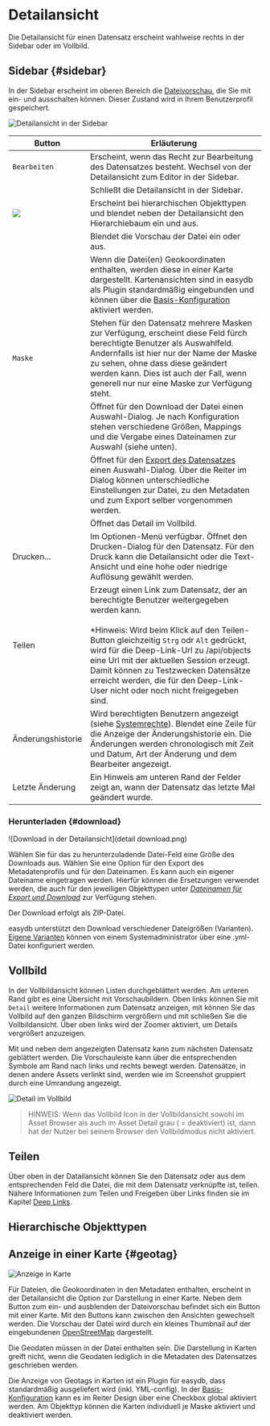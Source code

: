# Detailansicht

Die Detailansicht für einen Datensatz erscheint wahlweise rechts in der Sidebar oder im Vollbild.

## Sidebar {#sidebar}

In der Sidebar erscheint im oberen Bereich die [Dateivorschau](../../features/datatypes/datatypes.html#tools), die Sie mit <i class="fa fa-image"></i> ein- und ausschalten können. Dieser Zustand wird in Ihrem Benutzerprofil gespeichert.

![Detailansicht in der Sidebar](detail_view_de.jpg)

|Button|Erläuterung|
|--|--|
|<i class="fa fa-pencil"></i><code class="button">Bearbeiten</code>|Erscheint, wenn das Recht zur Bearbeitung des Datensatzes besteht. Wechsel von der Detailansicht zum Editor in der Sidebar.|
|<i class="fa fa-times"></i>|Schließt die Detailansicht in der Sidebar.|
|![](hierarchie.png)| Erscheint bei hierarchischen Objekttypen und blendet neben der Detailansicht den Hierarchiebaum ein und aus. |
|<i class="fa fa-image"></i>|Blendet die Vorschau der Datei ein oder aus.|
|<i class="fa fa-map-o"></i>|Wenn die Datei(en) Geokoordinaten enthalten, werden diese in einer Karte dargestellt. Kartenansichten sind  in easydb als Plugin standardmäßig eingebunden und können über die [Basis-Konfiguration](../../../../administration/base-config/extended/extended.html) aktiviert werden.|
|<code class="button">Maske</code>| Stehen für den Datensatz mehrere Masken zur Verfügung, erscheint diese Feld fürch berechtigte Benutzer als Auswahlfeld. Andernfalls ist hier nur der Name der Maske zu sehen, ohne dass diese geändert werden kann. Dies ist auch der Fall, wenn generell nur nur eine Maske zur Verfügung steht.|
|<i class="fa fa-download"></i>|Öffnet für den Download der Datei einen Auswahl-Dialog. Je nach Konfiguration stehen verschiedene Größen, Mappings und die Vergabe eines Dateinamen zur Auswahl (siehe unten).|
|<i class="fa fa-sign-out"></i>|Öffnet für den [Export des Datensatzes](../../features/export/export.html) einen Auswahl-Dialog. Über die Reiter im Dialog können unterschiedliche Einstellungen zur Datei, zu den Metadaten und zum Export selber vorgenommen werden.|
|<i class="fa fa-arrows-alt"></i>|Öffnet das Detail im Vollbild.|
|<i class="fa fa-print"></i> Drucken...|Im Optionen-Menü verfügbar. Öffnet den Drucken-Dialog für den Datensatz. Für den Druck kann die Detailansicht oder die Text-Ansicht und eine hohe oder niedrige Auflösung gewählt werden.  |
|<i class="fa fa-share"></i> Teilen|Erzeugt einen Link zum Datensatz, der an berechtigte Benutzer weitergegeben werden kann.<br><br> *Hinweis: Wird beim Klick auf den Teilen-Button gleichzeitig `Strg` odr `Alt` gedrückt, wird für die Deep-Link-Url zu /api/objects eine Url mit der aktuellen Session erzeugt. Damit können zu Testzwecken Datensätze erreicht werden, die für den Deep-Link-User nicht oder noch nicht freigegeben sind.|
|<i class="fa fa-history"></i> Änderungshistorie|Wird berechtigten Benutzern angezeigt (siehe [Systemrechte](/webfrontend/rightsmanagement/rightsmanagement.html#aclsystem)). Blendet eine Zeile für die Anzeige der Änderungshistorie ein. Die Änderungen werden chronologisch mit Zeit und Datum, Art der Änderung und dem Bearbeiter angezeigt. |
|Letzte Änderung | Ein Hinweis am unteren Rand der Felder zeigt an, wann der Datensatz das letzte Mal geändert wurde. |


### Herunterladen {#download}

![Download in der Detailansicht](detail download.png)

Wählen Sie für das zu herunterzuladende Datei-Feld eine Größe des Downloads aus. Wählen Sie eine Option für den Export des Metadatenprofils und für den Dateinamen. Es kann auch ein eigener Dateiname eingetragen werden. Hierfür können die Ersetzungen verwendet werden, die auch für den jeweiligen Objekttypen unter [*Dateinamen für Export und Download*](../../../rightsmanagement/objecttypes/objecttypes.html) zur Verfügung stehen.

Der Download erfolgt als ZIP-Datei. 

easydb unterstützt den Download verschiedener Dateigrößen (Varianten). [Eigene Varianten](/sysadmin/konfiguration/produce/produce.html) können von einem Systemadministrator über eine .yml-Datei konfiguriert werden.


## Vollbild

In der Vollbildansicht können Listen durchgeblättert werden. Am unteren Rand gibt es eine Übersicht mit Vorschaubildern. Oben links können Sie mit <code class="button">Detail</code> weitere Informationen zum Datensatz anzeigen, mit <i class="fa fa-expand"> </i> können Sie das Vollbild auf den ganzen Bildschirm vergrößern und mit <i class="fa fa-times"> </i> schließen Sie die Vollbildansicht. Über <i class="fa fa-search-plus"> </i> oben links wird der Zoomer aktiviert, um Details vergrößert anzuzeigen.

Mit <i class="fa fa-chevron-left"> </i> und <i class="fa fa-chevron-right"> </i> neben dem angezeigten Datensatz kann zum nächsten Datensatz geblättert werden. Die Vorschauleiste kann über die entsprechenden Symbole am Rand nach links und rechts bewegt werden. Datensätze, in denen andere Assets verlinkt sind, werden wie im Screenshot gruppiert durch eine Umrandung angezeigt.

![Detail im Vollbild](detail_fullscreen.png)

> HINWEIS: Wenn das Vollbild Icon in der Vollbildansicht sowohl im Asset Browser als auch im Asset Detail grau ( = deaktiviert) ist, dann hat der Nutzer bei seinem Browser den Vollbildmodus nicht aktiviert.

## Teilen

Über <i class="fa fa-share"></i> oben in der Datailansicht können Sie den Datensatz oder aus dem entsprechenden Feld die Datei, die mit dem Datensatz verknüpfte ist, teilen. Nähere Informationen zum Teilen und Freigeben über Links finden sie im Kapitel [Deep Links](/webfrontend/datamanagement/features/deeplinks/deeplinks.html).

## Hierarchische Objekttypen

## Anzeige in einer Karte {#geotag}
![Anzeige in Karte](geotag.jpg)

Für Dateien, die Geokoordinaten in den Metadaten enthalten, erscheint in der Detailansicht die Option zur Darstellung in einer Karte. Neben dem Button zum ein- und ausblenden der Dateivorschau befindet sich ein Button mit einer Karte. Mit den Buttons kann zwischen den Ansichten gewechselt werden. Die Vorschau der Datei wird durch ein kleines Thumbnail auf der eingebundenen [OpenStreetMap](http://www.openstreetmap.org) dargestellt. 

Die Geodaten müssen in der Datei enthalten sein. Die Darstellung in Karten greift nicht, wenn die Geodaten lediglich in die Metadaten des Datensatzes geschrieben werden. 

Die Anzeige von Geotags in Karten ist ein Plugin für easydb, dass standardmäßig ausgeliefert wird (inkl. YML-config). In der [Basis-Konfiguration](/webfrontend/administration/base-config/base-config.html#design) kann es im Reiter Design über eine Checkbox global aktiviert werden. Am Objekttyp können die Karten individuell je Maske aktiviert und deaktiviert werden.




